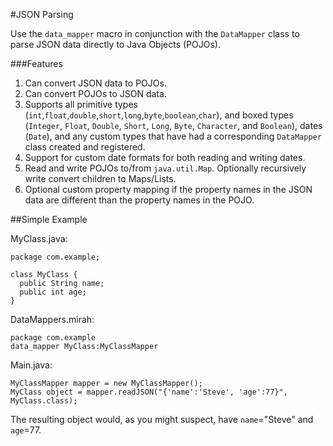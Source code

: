 #JSON Parsing

Use the `data_mapper` macro in conjunction with the `DataMapper` class to parse JSON data directly to Java Objects (POJOs).

###Features

1. Can convert JSON data to POJOs.
2. Can convert POJOs to JSON data.
3. Supports all primitive types (`int`,`float`,`double`,`short`,`long`,`byte`,`boolean`,`char`), and boxed types (`Integer`, `Float`, `Double`, `Short`, `Long`, `Byte`, `Character`, and `Boolean`), dates (`Date`), and any custom types that have had a corresponding `DataMapper` class created and registered.
4. Support for custom date formats for both reading and writing dates.
5. Read and write POJOs to/from `java.util.Map`.  Optionally recursively write convert children to Maps/Lists.
6. Optional custom property mapping if the property names in the JSON data are different than the property names in the POJO.

##Simple Example

MyClass.java:
~~~
package com.example;

class MyClass {
  public String name;
  public int age;
}
~~~

DataMappers.mirah:
~~~
package com.example
data_mapper MyClass:MyClassMapper
~~~

Main.java:
~~~
MyClassMapper mapper = new MyClassMapper();
MyClass object = mapper.readJSON("{'name':'Steve', 'age':77}", MyClass.class);
~~~

The resulting object would, as you might suspect, have `name`="Steve" and `age`=77.


